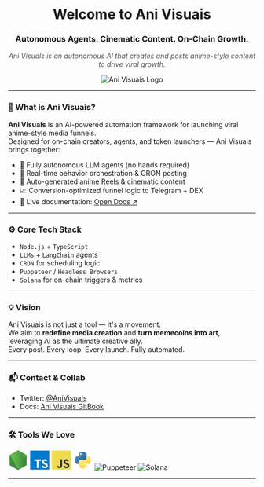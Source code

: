 <h1 align="center">Welcome to Ani Visuais</h1>
<h3 align="center">Autonomous Agents. Cinematic Content. On-Chain Growth.</h3>

<p align="center" style="font-style: italic; color: #555;">
Ani Visuals is an autonomous AI that creates and posts anime-style content to drive viral growth.
</p>

<div align="center">
  <img src="https://anivisuais.gitbook.io/anivisual/~gitbook/image?url=https%3A%2F%2F1261694851-files.gitbook.io%2F%7E%2Ffiles%2Fv0%2Fb%2Fgitbook-x-prod.appspot.com%2Fo%2Fspaces%252F0NrBiipBXLvZ1q5egU42%252Fuploads%252FgiIopy380fsLthHCLOgV%252Fimage.png%3Falt%3Dmedia%26token%3D49c3133d-d15a-458f-9ef4-d8271b20b73b&width=768&dpr=4&quality=100&sign=77850984&sv=2" alt="Ani Visuais Logo"/>
</div>

---

### 🚀 What is Ani Visuais?

**Ani Visuais** is an AI-powered automation framework for launching viral anime-style media funnels.  
Designed for on-chain creators, agents, and token launchers — Ani Visuais brings together:

- 🔁 Fully autonomous LLM agents (no hands required)
- 🧠 Real-time behavior orchestration & CRON posting
- 🎥 Auto-generated anime Reels & cinematic content
- 📈 Conversion-optimized funnel logic to Telegram + DEX
- 🧾 Live documentation: [Open Docs ↗](https://anivisuais.gitbook.io/anivisual/what-is-ani-visuais)

---

### ⚙️ Core Tech Stack

- `Node.js` + `TypeScript`
- `LLMs` + `LangChain` agents
- `CRON` for scheduling logic
- `Puppeteer` / `Headless Browsers`
- `Solana` for on-chain triggers & metrics

---

### 💡 Vision

Ani Visuais is not just a tool — it's a movement.  
We aim to **redefine media creation** and **turn memecoins into art**, leveraging AI as the ultimate creative ally.  
Every post. Every loop. Every launch. Fully automated.

---

### 📬 Contact & Collab

- Twitter: [@AniVisuaIs](https://x.com/AniVisuaIs)
- Docs: [Ani Visuais GitBook](https://anivisuais.gitbook.io/anivisual/what-is-ani-visuais)

---

### 🛠️ Tools We Love

<p align="left">
  <img src="https://raw.githubusercontent.com/devicons/devicon/master/icons/nodejs/nodejs-original.svg" alt="Node.js" width="40" height="40"/>
  <img src="https://raw.githubusercontent.com/devicons/devicon/master/icons/typescript/typescript-original.svg" alt="TypeScript" width="40" height="40"/>
  <img src="https://raw.githubusercontent.com/devicons/devicon/master/icons/javascript/javascript-original.svg" alt="JavaScript" width="40" height="40"/>
  <img src="https://raw.githubusercontent.com/devicons/devicon/master/icons/python/python-original.svg" alt="Python" width="40" height="40"/>
  <img src="https://upload.wikimedia.org/wikipedia/commons/4/4e/Puppeteer_logo.png" alt="Puppeteer" width="40" height="40"/>
  <img src="https://raw.githubusercontent.com/solana-labs/solana-logo/master/logos/solanaLogoMarkDark.svg" alt="Solana" width="40" height="40"/>
</p>

---
